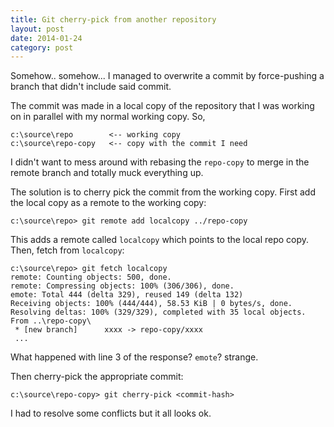 ```yaml
---
title: Git cherry-pick from another repository
layout: post
date: 2014-01-24
category: post
---
```


Somehow.. somehow... I managed to overwrite a commit by force-pushing a branch that didn't include said commit.

The commit was made in a local copy of the repository that I was working on in parallel with my normal working copy. So,

    c:\source\repo        <-- working copy
    c:\source\repo-copy   <-- copy with the commit I need

I didn't want to mess around with rebasing the `repo-copy` to merge in the remote branch and totally muck everything up.

The solution is to cherry pick the commit from the working copy. First add the local copy as a remote to the working copy:

    c:\source\repo> git remote add localcopy ../repo-copy

This adds a remote called `localcopy` which points to the local repo copy. Then, fetch from `localcopy`:

    c:\source\repo> git fetch localcopy
    remote: Counting objects: 500, done.                                                                                   
    remote: Compressing objects: 100% (306/306), done.                                                                     
    emote: Total 444 (delta 329), reused 149 (delta 132)                                                                   
    Receiving objects: 100% (444/444), 58.53 KiB | 0 bytes/s, done.                                                        
    Resolving deltas: 100% (329/329), completed with 35 local objects.                                                     
    From ..\repo-copy\                                                                                                  
     * [new branch]      xxxx -> repo-copy/xxxx              
     ...

What happened with  line 3 of the response? `emote`? strange.

Then cherry-pick the appropriate commit:

    c:\source\repo-copy> git cherry-pick <commit-hash>

I had to resolve some conflicts but it all looks ok.


